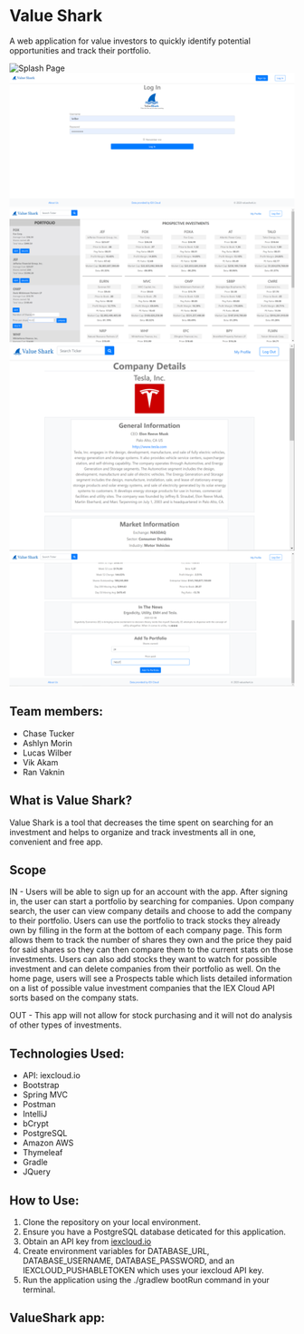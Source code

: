 # Value Shark
A web application for value investors to quickly identify potential opportunities and track their portfolio.

![Splash Page](/assets/vs-splash.PNG)
![Login Page](/assets/vs-login.PNG)
![Index Page](/assets/vs-index.PNG)
![Company Details Page](/assets/vs-companydetails.PNG)
![Add to Portfolio](/assets/vs-addtoportfolio.PNG)

## Team members:
* Chase Tucker
* Ashlyn Morin
* Lucas Wilber
* Vik Akam
* Ran Vaknin


## What is Value Shark?
Value Shark is a tool that decreases the time spent on searching for an investment and helps to organize and track investments all in one, convenient and free app.

## Scope
IN - Users will be able to sign up for an account with the app. After signing in, the user can start a portfolio by searching for companies. Upon company search, the user can view company details and choose to add the company to their portfolio. 
Users can use the portfolio to track stocks they already own by filling in the form at the bottom of each company page. This form allows them to track the number of shares they own and the price they paid for said shares so they can then compare them to the current stats on those investments. Users can also add stocks they want to watch for possible investment and can delete companies from their portfolio as well. 
On the home page, users will see a Prospects table which lists detailed information on a list of possible value investment companies that the IEX Cloud API sorts based on the company stats.

OUT - This app will not allow for stock purchasing and it will not do analysis of other types of investments. 

## Technologies Used:
* API: iexcloud.io
* Bootstrap
* Spring MVC
* Postman
* IntelliJ
* bCrypt
* PostgreSQL
* Amazon AWS
* Thymeleaf
* Gradle
* JQuery


## How to Use:
1. Clone the repository on your local environment.
2. Ensure you have a PostgreSQL database deticated for this application.
3. Obtain an API key from [iexcloud.io](iexcloud.io)
3. Create environment variables for DATABASE_URL, DATABASE_USERNAME, DATABASE_PASSWORD, and an IEXCLOUD_PUSHABLETOKEN which uses your iexcloud API key.
4. Run the application using the ./gradlew bootRun command in your terminal.


## ValueShark app:



